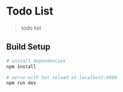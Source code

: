 # Todo List

> todo list

## Build Setup

``` bash
# install dependencies
npm install

# serve with hot reload at localhost:8080
npm run dev
```

